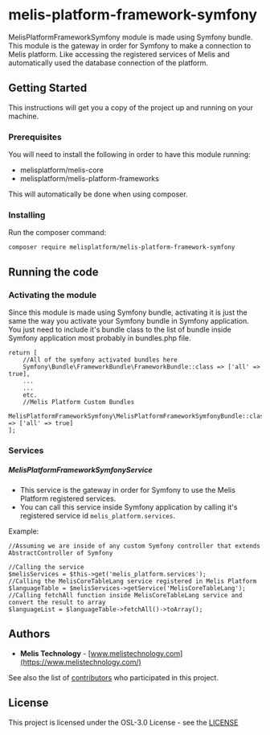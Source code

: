 # melis-platform-framework-symfony
MelisPlatformFrameworkSymfony module is made using Symfony bundle. This module is the
gateway in order for Symfony to make a connection to Melis platform. Like accessing
the registered services of Melis and automatically used the database connection of the platform.

## Getting Started
This instructions will get you a copy of the project up and running on your machine.

### Prerequisites
You will need to install the following in order to have this module running:
* melisplatform/melis-core
* melisplatform/melis-platform-frameworks

This will automatically be done when using composer.

### Installing
Run the composer command:

```
composer require melisplatform/melis-platform-framework-symfony
```

## Running the code
### Activating the module
Since this module is made using Symfony bundle, activating it is just the same the way you
activate your Symfony bundle in Symfony application. You just need to include it's bundle class to the list of bundle
inside Symfony application most probably in bundles.php file.

```
return [
    //All of the symfony activated bundles here
    Symfony\Bundle\FrameworkBundle\FrameworkBundle::class => ['all' => true],
    ...
    ...
    etc.
    //Melis Platform Custom Bundles
    MelisPlatformFrameworkSymfony\MelisPlatformFrameworkSymfonyBundle::class => ['all' => true]
];
```
### Services
##### MelisPlatformFrameworkSymfonyService
* This service is the gateway in order for Symfony to use the Melis Platform registered services.
* You can call this service inside Symfony application by calling it's registered
service id ``melis_platform.services``.

Example:
```
//Assuming we are inside of any custom Symfony controller that extends AbstractController of Symfony

//Calling the service
$melisServices = $this->get('melis_platform.services');
//Calling the MelisCoreTableLang service registered in Melis Platform
$languageTable = $melisServices->getService('MelisCoreTableLang');
//Calling fetchAll function inside MelisCoreTableLang service and convert the result to array
$languageList = $languageTable->fetchAll()->toArray();
```

## Authors

* **Melis Technology** - [www.melistechnology.com](https://www.melistechnology.com/)

See also the list of [contributors](https://github.com/melisplatform/melis-platform-framework-symfony/contributors) who participated in this project.


## License

This project is licensed under the OSL-3.0 License - see the [LICENSE](LICENSE)